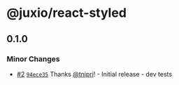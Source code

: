 # @juxio/react-styled

## 0.1.0

### Minor Changes

- [#2](https://github.com/Drimz-io/toolkit/pull/2) [`94ece35`](https://github.com/Drimz-io/toolkit/commit/94ece35a9c64e5096147a860562fa83641f29ade) Thanks [@tnipri](https://github.com/tnipri)! - Initial release - dev tests
